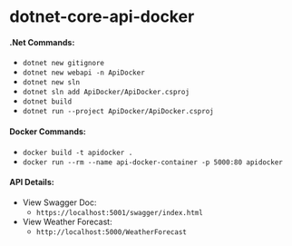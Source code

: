 # dotnet-core-api-docker

#### .Net Commands:
* `dotnet new gitignore`
* `dotnet new webapi -n ApiDocker`
* `dotnet new sln`
* `dotnet sln add ApiDocker/ApiDocker.csproj`
* `dotnet build`
* `dotnet run --project ApiDocker/ApiDocker.csproj`

#### Docker Commands:
* `docker build -t apidocker .`
* `docker run --rm --name api-docker-container -p 5000:80 apidocker`

#### API Details:
* View Swagger Doc:
  * `https://localhost:5001/swagger/index.html`
* View Weather Forecast:
  * `http://localhost:5000/WeatherForecast`
